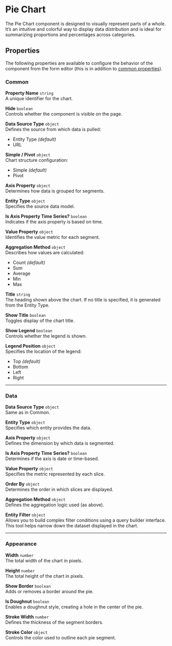 # Pie Chart

The Pie Chart component is designed to visually represent parts of a whole. It’s an intuitive and colorful way to display data distribution and is ideal for summarizing proportions and percentages across categories.

<!-- ![image](images/chart/image-1.png)   -->

## Properties

The following properties are available to configure the behavior of the component from the form editor (this is in addition to [common properties](/docs/front-end-basics/form-components/common-component-properties)).

### Common
**Property Name** `string`  
A unique identifier for the chart.

**Hide** `boolean`  
Controls whether the component is visible on the page.

**Data Source Type** `object`  
Defines the source from which data is pulled:
- Entity Type *(default)*
- URL

**Simple / Pivot** `object`  
Chart structure configuration:
- Simple *(default)*
- Pivot

**Axis Property** `object`  
Determines how data is grouped for segments.

**Entity Type** `object`  
Specifies the source data model.

**Is Axis Property Time Series?** `boolean`  
Indicates if the axis property is based on time.

**Value Property** `object`  
Identifies the value metric for each segment.

**Aggregation Method** `object`  
Describes how values are calculated:
- Count *(default)*
- Sum
- Average
- Min
- Max

**Title** `string`  
The heading shown above the chart. If no title is specified, it is generated from the Entity Type.

**Show Title** `boolean`  
Toggles display of the chart title.

**Show Legend** `boolean`  
Controls whether the legend is shown.

**Legend Position** `object`  
Specifies the location of the legend:
- Top *(default)*
- Bottom
- Left
- Right

___


### Data
**Data Source Type** `object`  
Same as in Common.

**Entity Type** `object`  
Specifies which entity provides the data.

**Axis Property** `object`  
Defines the dimension by which data is segmented.

**Is Axis Property Time Series?** `boolean`  
Determines if the axis is date or time-based.

**Value Property** `object`  
Specifies the metric represented by each slice.

**Order By** `object`  
Determines the order in which slices are displayed.

**Aggregation Method** `object`  
Defines the aggregation logic used (as above).

**Entity Filter** `object`  
Allows you to build complex filter conditions using a query builder interface. This tool helps narrow down the dataset displayed in the chart.

___

### Appearance
**Width** `number`  
The total width of the chart in pixels.

**Height** `number`  
The total height of the chart in pixels.

**Show Border** `boolean`  
Adds or removes a border around the pie.


**Is Doughnut** `boolean`  
Enables a doughnut style, creating a hole in the center of the pie.

**Stroke Width** `number`  
Defines the thickness of the segment borders.

**Stroke Color** `object`  
Controls the color used to outline each pie segment.
